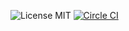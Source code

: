 ![License MIT](https://img.shields.io/badge/license-MIT-blue.svg) [![Circle CI](https://circleci.com/gh/ankitforcode/dquash/tree/master.svg?style=svg)](https://circleci.com/gh/ankitforcode/dquash/tree/master)
